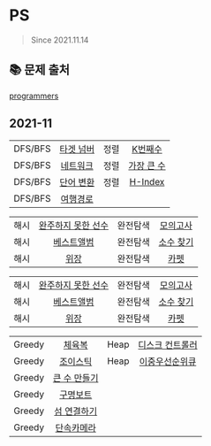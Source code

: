 # PS

> Since 2021.11.14

## :books: 문제 출처

[programmers](https://programmers.co.kr/)

## 2021-11

|       |                  |                  |                  | 
| :------- | :----------------------:  | :----------------------:  | :----------------------:  |
| DFS/BFS | [타겟 넘버](https://programmers.co.kr/learn/courses/30/lessons/43165) | 정렬 | [K번째수](https://programmers.co.kr/learn/courses/30/lessons/42748) |
| DFS/BFS | [네트워크](https://programmers.co.kr/learn/courses/30/lessons/43162) |  정렬 | [가장 큰 수](https://programmers.co.kr/learn/courses/30/lessons/42746) | 
| DFS/BFS | [단어 변환](https://programmers.co.kr/learn/courses/30/lessons/43163) |  정렬 | [H-Index](https://programmers.co.kr/learn/courses/30/lessons/42747) | 
| DFS/BFS | [여행경로](https://programmers.co.kr/learn/courses/30/lessons/43164) | 

|       |                  |                  |                  | 
| :------- | :----------------------:  | :----------------------:  | :----------------------:  |
| 해시 | [완주하지 못한 선수](https://programmers.co.kr/learn/courses/30/lessons/42576) | 완전탐색 | [모의고사](https://programmers.co.kr/learn/courses/30/lessons/42840) |
| 해시 | [베스트앨범](https://programmers.co.kr/learn/courses/30/lessons/42579) |  완전탐색 | [소수 찾기](https://programmers.co.kr/learn/courses/30/lessons/42839) | 
| 해시 | [위장](https://programmers.co.kr/learn/courses/30/lessons/42578) |  완전탐색 | [카펫](https://programmers.co.kr/learn/courses/30/lessons/42842) | 

|       |                  |                  |                  | 
| :------- | :----------------------:  | :----------------------:  | :----------------------:  |
| 해시 | [완주하지 못한 선수](https://programmers.co.kr/learn/courses/30/lessons/42576) | 완전탐색 | [모의고사](https://programmers.co.kr/learn/courses/30/lessons/42840) |
| 해시 | [베스트앨범](https://programmers.co.kr/learn/courses/30/lessons/42579) |  완전탐색 | [소수 찾기](https://programmers.co.kr/learn/courses/30/lessons/42839) | 
| 해시 | [위장](https://programmers.co.kr/learn/courses/30/lessons/42578) |  완전탐색 | [카펫](https://programmers.co.kr/learn/courses/30/lessons/42842) | 

|       |                  |                  |                  | 
| :------- | :----------------------:  | :----------------------:  | :----------------------:  |
| Greedy | [체육복](https://programmers.co.kr/learn/courses/30/lessons/42862) | Heap | [디스크 컨트롤러](https://programmers.co.kr/learn/courses/30/lessons/42627) |
| Greedy | [조이스틱](https://programmers.co.kr/learn/courses/30/lessons/42860) |  Heap | [이중우선순위큐](https://programmers.co.kr/learn/courses/30/lessons/42628) | 
| Greedy | [큰 수 만들기](https://programmers.co.kr/learn/courses/30/lessons/42883) |  
| Greedy | [구명보트](https://programmers.co.kr/learn/courses/30/lessons/42885) |  
| Greedy | [섬 연결하기](https://programmers.co.kr/learn/courses/30/lessons/42861) |  
| Greedy | [단속카메라](https://programmers.co.kr/learn/courses/30/lessons/42884) | 


